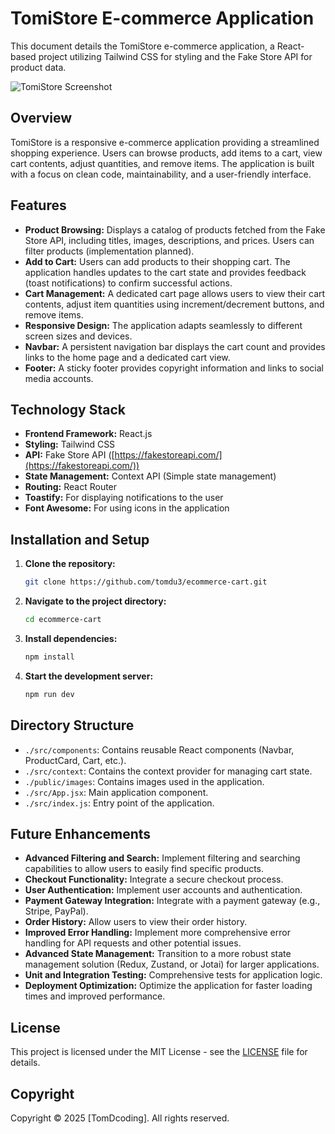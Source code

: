 # TomiStore E-commerce Application

This document details the TomiStore e-commerce application, a React-based project utilizing Tailwind CSS for styling and the Fake Store API for product data.

![TomiStore Screenshot]()


## Overview

TomiStore is a responsive e-commerce application providing a streamlined shopping experience.  Users can browse products, add items to a cart, view cart contents, adjust quantities, and remove items.  The application is built with a focus on clean code, maintainability, and a user-friendly interface.

## Features

*   **Product Browsing:**  Displays a catalog of products fetched from the Fake Store API, including titles, images, descriptions, and prices.  Users can filter products (implementation planned).
*   **Add to Cart:**  Users can add products to their shopping cart.  The application handles updates to the cart state and provides feedback (toast notifications) to confirm successful actions.
*   **Cart Management:** A dedicated cart page allows users to view their cart contents, adjust item quantities using increment/decrement buttons, and remove items.
*   **Responsive Design:** The application adapts seamlessly to different screen sizes and devices.
*   **Navbar:** A persistent navigation bar displays the cart count and provides links to the home page and a dedicated cart view.
*   **Footer:** A sticky footer provides copyright information and links to social media accounts.

## Technology Stack

*   **Frontend Framework:** React.js
*   **Styling:** Tailwind CSS
*   **API:** Fake Store API ([https://fakestoreapi.com/](https://fakestoreapi.com/))
*   **State Management:** Context API (Simple state management)
*   **Routing:** React Router
*   **Toastify:** For displaying notifications to the user
*   **Font Awesome:** For using icons in the application


## Installation and Setup

1.  **Clone the repository:**

    ```bash
    git clone https://github.com/tomdu3/ecommerce-cart.git
    ```

2.  **Navigate to the project directory:**

    ```bash
    cd ecommerce-cart
    ```

3.  **Install dependencies:**

    ```bash
    npm install
    ```

4.  **Start the development server:**

    ```bash
    npm run dev
    ```

## Directory Structure

*   `./src/components`: Contains reusable React components (Navbar, ProductCard, Cart, etc.).
*   `./src/context`: Contains the context provider for managing cart state.
*   `./public/images`: Contains images used in the application.
*   `./src/App.jsx`: Main application component.
*   `./src/index.js`: Entry point of the application.


## Future Enhancements

*   **Advanced Filtering and Search:** Implement filtering and searching capabilities to allow users to easily find specific products.
*   **Checkout Functionality:**  Integrate a secure checkout process.
*   **User Authentication:** Implement user accounts and authentication.
*   **Payment Gateway Integration:** Integrate with a payment gateway (e.g., Stripe, PayPal).
*   **Order History:** Allow users to view their order history.
*   **Improved Error Handling:**  Implement more comprehensive error handling for API requests and other potential issues.
*   **Advanced State Management:** Transition to a more robust state management solution (Redux, Zustand, or Jotai) for larger applications.
*   **Unit and Integration Testing:** Comprehensive tests for application logic.
*   **Deployment Optimization:** Optimize the application for faster loading times and improved performance.


## License

This project is licensed under the MIT License - see the [LICENSE](./LICENSE) file for details.

## Copyright

Copyright © 2025 [TomDcoding]. All rights reserved.

 